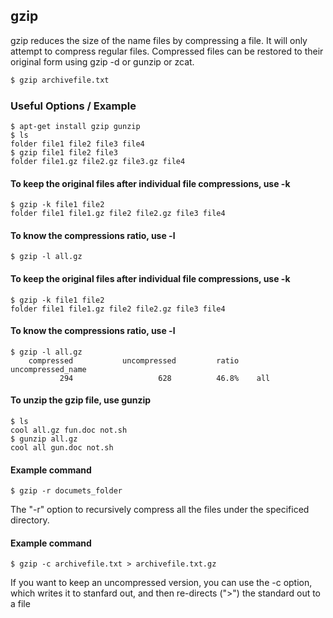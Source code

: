 ---
---
gzip
-------

gzip reduces the size of the name files by compressing a file. It will only attempt to compress regular files. Compressed files can be restored to their original form using gzip -d or gunzip or zcat.

~~~ bash
$ gzip archivefile.txt
~~~

<!--more-->

### Useful Options / Example
	$ apt-get install gzip gunzip
	$ ls
	folder file1 file2 file3 file4
	$ gzip file1 file2 file3
	folder file1.gz file2.gz file3.gz file4

#### To keep the original files after individual file compressions, use -k
	$ gzip -k file1 file2
	folder file1 file1.gz file2 file2.gz file3 file4

#### To know the compressions ratio, use -l
	$ gzip -l all.gz

#### To keep the original files after individual file compressions, use -k
	$ gzip -k file1 file2
	folder file1 file1.gz file2 file2.gz file3 file4

#### To know the compressions ratio, use -l
	$ gzip -l all.gz
	    compressed           uncompressed         ratio    uncompressed_name
	           294                   628          46.8%    all


#### To unzip the gzip file, use gunzip
	$ ls
	cool all.gz fun.doc not.sh
	$ gunzip all.gz
	cool all gun.doc not.sh

#### Example command
	$ gzip -r documets_folder

 The "-r" option to recursively compress all the files under the specificed directory. 

#### Example command
	$ gzip -c archivefile.txt > archivefile.txt.gz

If you want to keep an uncompressed version, you can use the -c option, which writes it to stanfard out, and then re-directs (">") the standard out to a file
